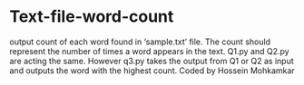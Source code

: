 # Text-file-word-count
output count of each word found in ‘sample.txt’ file. The count should represent the number of times a word appears in the text. 
Q1.py and Q2.py are acting the same. However q3.py takes the output from Q1 or Q2 as input and outputs the word with the highest count.
Coded by Hossein Mohkamkar
